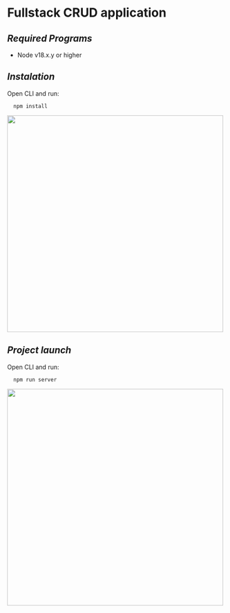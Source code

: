 # __Fullstack CRUD application__

## _Required Programs_
  * Node v18.x.y or higher

## _Instalation_
Open CLI and run:
```
  npm install
```
<img src="../npm-install.gif" width="500">

## _Project launch_
Open CLI and run:
```
  npm run server
```
<img src="../npm-run-server.gif" width="500">